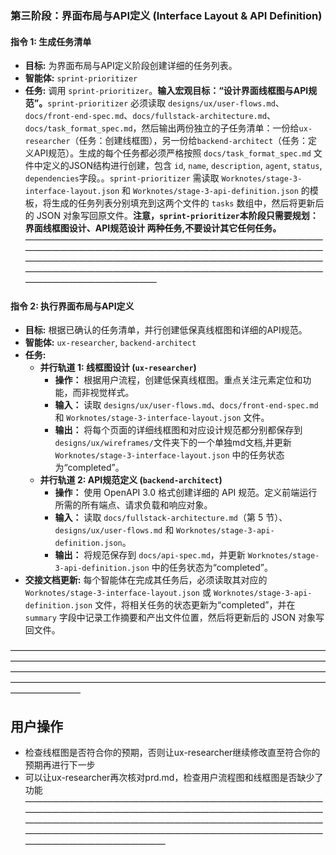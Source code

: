 ### **第三阶段：界面布局与API定义 (Interface Layout & API Definition)**

#### **指令 1: 生成任务清单**

* **目标:** 为界面布局与API定义阶段创建详细的任务列表。  
* **智能体:** `sprint-prioritizer`  
* **任务:** 调用 `sprint-prioritizer`。**输入宏观目标：“设计界面线框图与API规范”。**`sprint-prioritizer` 必须读取 `designs/ux/user-flows.md`、`docs/front-end-spec.md`、`docs/fullstack-architecture.md`、`docs/task_format_spec.md`，然后输出两份独立的子任务清单：一份给`ux-researcher`（任务：创建线框图），另一份给`backend-architect`（任务：定义API规范）。生成的每个任务都必须严格按照 `docs/task_format_spec.md` 文件中定义的JSON结构进行创建，包含 `id`, `name`, `description`, `agent`, `status`, `dependencies`字段。。`sprint-prioritizer` 需读取 `Worknotes/stage-3-interface-layout.json` 和 `Worknotes/stage-3-api-definition.json` 的模板，将生成的任务列表分别填充到这两个文件的 `tasks` 数组中，然后将更新后的 JSON 对象写回原文件。**注意，`sprint-prioritizer`本阶段只需要规划： 界面线框图设计、API规范设计 两种任务,不要设计其它任何任务。**
———————————————————————————————————————————————————————————————————————————————————————————————————————————————————————————————————————————————————————
#### **指令 2: 执行界面布局与API定义**

* **目标:** 根据已确认的任务清单，并行创建低保真线框图和详细的API规范。  
* **智能体:** `ux-researcher`, `backend-architect`  
* **任务:**  
  * **并行轨道 1: 线框图设计 (`ux-researcher`)**  
    * **操作：** 根据用户流程，创建低保真线框图。重点关注元素定位和功能，而非视觉样式。  
    * **输入：** 读取 `designs/ux/user-flows.md`、`docs/front-end-spec.md` 和 `Worknotes/stage-3-interface-layout.json` 文件。  
    * **输出：** 将每个页面的详细线框图和对应设计规范都分别都保存到 `designs/ux/wireframes/`文件夹下的一个单独md文档,并更新 `Worknotes/stage-3-interface-layout.json` 中的任务状态为“completed”。  
  * **并行轨道 2: API规范定义 (`backend-architect`)**  
    * **操作：** 使用 OpenAPI 3.0 格式创建详细的 API 规范。定义前端运行所需的所有端点、请求负载和响应对象。  
    * **输入：** 读取 `docs/fullstack-architecture.md`（第 5 节）、`designs/ux/user-flows.md` 和 `Worknotes/stage-3-api-definition.json`。
    * **输出：** 将规范保存到 `docs/api-spec.md`，并更新 `Worknotes/stage-3-api-definition.json` 中的任务状态为“completed”。
* **交接文档更新:** 每个智能体在完成其任务后，必须读取其对应的 `Worknotes/stage-3-interface-layout.json` 或 `Worknotes/stage-3-api-definition.json` 文件，将相关任务的状态更新为“completed”，并在 `summary` 字段中记录工作摘要和产出文件位置，然后将更新后的 JSON 对象写回文件。
  
————————————————————————————————————————————————————————————————————————————————————————————————————————————————————————————————————————————————————————
## 用户操作
- 检查线框图是否符合你的预期，否则让ux-researcher继续修改直至符合你的预期再进行下一步
- 可以让ux-researcher再次核对prd.md，检查用户流程图和线框图是否缺少了功能
————————————————————————————————————————————————————————————————————————————————————————————————————————————————————————————————————————————————————————

